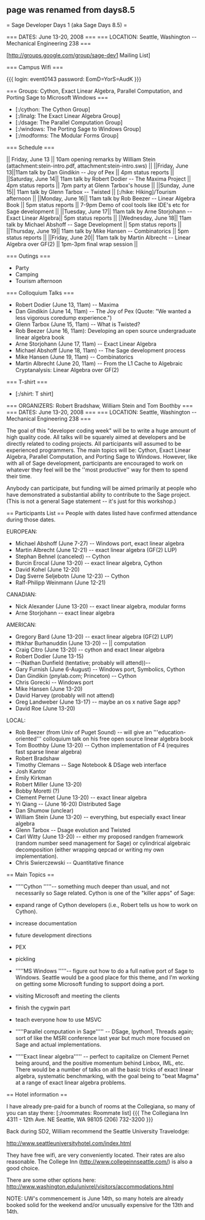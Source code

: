 ## page was renamed from days8.5
= Sage Developer Days 1 (aka Sage Days 8.5) =

=== DATES: June 13-20, 2008 ===
=== LOCATION: Seattle, Washington -- Mechanical Engineering 238 ===


[http://groups.google.com/group/sage-dev1 Mailing List]

=== Campus Wifi ===

{{{
  login: event0143
  password: EomD=YorS=AudK
}}}

=== Groups: Cython, Exact Linear Algebra, Parallel Computation, and Porting Sage to Microsoft Windows ===

 * [:/cython: The Cython Group]
 * [:/linalg: The Exact Linear Algebra Group]
 * [:/dsage: The Parallel Computation Group]
 * [:/windows: The Porting Sage to Windows Group]
 * [:/modforms: The Modular Forms Group]

=== Schedule ===

|| Friday, June 13 || 10am opening remarks by William Stein (attachment:stein-intro.pdf, attachment:stein-intro.sws) ||
||Friday, June 13||11am talk by Dan Gindikin  -- Joy of Pex  || 4pm status reports ||
||Saturday, June 14||  11am talk by Robert Dodier -- The Maxima Project || 4pm status reports || 7pm party at Glenn Tarbox's house ||
||Sunday, June 15|| 11am talk by Glenn Tarbox -- Twisted || [:/hike: Hiking]/Tourism afternoon ||
||Monday, June 16|| 11am talk by Rob Beezer -- Linear Algebra Book || 5pm status reports || 7-9pm Demo of cool tools like IDE's etc for Sage development ||
||Tuesday, June 17|| 11am talk by Arne Storjohann -- Exact Linear Algebra|| 5pm status reports ||
||Wednesday, June 18|| 11am talk by Michael Abshoff -- Sage Development || 5pm status reports ||
||Thursday, June 19|| 11am talk by Mike Hansen -- Combinatorics || 5pm status reports ||
||Friday, June 20|| 11am talk by Martin Albrecht -- Linear Algebra over GF(2) || 1pm-3pm final wrap session ||



=== Outings ===
 
 * Party
 * Camping
 * Tourism afternoon


=== Colloquium Talks ===
 * Robert Dodier (June 13, 11am) -- Maxima
 * Dan Gindikin (June 14, 11am) -- The Joy of Pex  (Quote: "We wanted a less vigorous coredump experience.")
 * Glenn Tarbox (June 15, 11am) -- What is Twisted?
 * Rob Beezer (June 16, 11am): Developing an open source undergraduate linear algebra book
 * Arne Storjohann (June 17, 11am) -- Exact Linear Algebra
 * Michael Abshoff (June 18, 11am) -- The Sage development process
 * Mike Hansen (June 19, 11am) -- Combinatorics
 * Martin Albrecht (June 20, 11am) -- From the L1 Cache to Algebraic Cryptanalysis: Linear Algebra over GF(2)

=== T-shirt ===
 * [:/shirt: T shirt]

=== ORGANIZERS: Robert Bradshaw, William Stein and Tom Boothby ===
=== DATES: June 13-20, 2008 ===
=== LOCATION: Seattle, Washington -- Mechanical Engineering 238 ===

The goal of this "developer coding week" will be to write a huge amount of high quality code.  All talks will be squarely aimed at developers and be directly related to coding projects.  All participants will assumed to be experienced programmers. The main topics will be: Cython, Exact Linear Algebra, Parallel Computation, and Porting Sage to Windows.   However, like with all of Sage development, participants are encouraged to work on whatever they feel will be the ''most productive'' way for them to spend their time.

Anybody can participate, but funding will be aimed primarily at people who have demonstrated a substantial ability to contribute to the Sage project.  (This is not a general Sage statement -- it's just for this workshop.)

== Participants List ==
People with dates listed have confirmed attendance during those dates.

EUROPEAN:

 * Michael Abshoff (June 7-27) -- Windows port, exact linear algebra
 * Martin Albrecht (June 12-21) -- exact linear algebra (GF(2) LUP)
 * Stephan Behnel (canceled)  -- Cython
 * Burcin Erocal (June 13-20) -- exact linear algebra, Cython
 * David Kohel (June 12-20) 
 * Dag Sverre Seljebotn (June 12-23) -- Cython
 * Ralf-Philipp Weinmann (June 12-21)

CANADIAN:

 * Nick Alexander (June 13-20) -- exact linear algebra, modular forms
 * Arne Storjohann -- exact linear algebra

AMERICAN:

 * Gregory Bard (June 13-20) -- exact linear algebra (GF(2) LUP)
 * Iftikhar Burhanuddin (June 13-20) -- || computation
 * Craig Citro (June 13-20) -- cython and exact linear algebra
 * Robert Dodier (June 13-15)
 * --(Nathan Dunfield (tentative; probably will attend))--
 * Gary Furnish (June 6-August) -- Windows port, Symbolics, Cython
 * Dan Gindikin (pnylab.com; Princeton) -- Cython
 * Chris Gorecki -- Windows port
 * Mike Hansen (June 13-20)
 * David Harvey (probably will not attend)
 * Greg Landweber (June 13-17) -- maybe an os x native Sage app?
 * David Roe (June 13-20)

LOCAL:

 * Rob Beezer (from Univ of Puget Sound) -- will give an '''education-oriented''' colloquium talk on his free open source linear algebra book
 * Tom Boothby (June 13-20) -- Cython implementation of F4 (requires fast sparse linear algebra)
 * Robert Bradshaw
 * Timothy Clemans -- Sage Notebook & DSage web interface
 * Josh Kantor
 * Emily Kirkman
 * Robert Miller (June 13-20)
 * Bobby Moretti (?)
 * Clement Pernet (June 13-20) -- exact linear algebra
 * Yi Qiang -- (June 16-20) Distributed Sage
 * Dan Shumow (unclear)
 * William Stein (June 13-20) -- everything, but especially exact linear algebra
 * Glenn Tarbox -- Dsage evolution and Twisted
 * Carl Witty (June 13-20) -- either my proposed randgen framework (random number seed management for Sage) or cylindrical algebraic decomposition (either wrapping qepcad or writing my own implementation).
 * Chris Swierczewski -- Quantitative finance

== Main Topics ==
 * '''''Cython '''''-- something much deeper than usual, and not necessarily so Sage related.  Cython is one of the "killer apps" of Sage:
  * expand range of Cython developers (i.e., Robert tells us how to work on Cython).
  * increase documentation
  * future development directions
  * PEX
  * pickling

 * '''''MS Windows '''''-- figure out how to do a full native port of Sage to Windows. Seattle would be a good place for this theme, and I'm working on getting some Microsoft funding to support doing a port.
  * visiting Microsoft and meeting the clients
  * finish the cygwin part
  * teach everyone how to use MSVC

 * '''''Parallel computation in Sage''''' -- DSage, Ipython1, Threads again; sort of like the MSRI conference last year but much more focused on Sage and actual implementations.
 * '''''Exact linear algebra''''' -- perfect to capitalize on Clement Pernet being around, and the positive momentum behind Linbox, IML, etc.  There would be a number of talks on all the basic tricks of exact linear algebra, systematic benchmarking, with the goal being to "beat Magma" at a range of exact linear algebra problems.

== Hotel information ==

I have already pre-paid for a bunch of rooms at the Collegiana, so many of you can stay there:
[:/roommates: Roommate list]
{{{
    The Collegiana Inn
    4311 - 12th Ave. NE
    Seattle, WA 98105
    (206) 732-3200
}}}

Back during SD2, William recommend the Seattle University Travelodge:

   http://www.seattleuniversityhotel.com/index.html

They have free wifi, are very conveniently located.   Their rates are also reasonable.  The College Inn (http://www.collegeinnseattle.com/) is also a good choice.

There are some other options here:
  http://www.washington.edu/univrel/visitors/accommodations.html

NOTE: UW's commencement is June 14th, so many hotels are already booked solid for the weekend and/or unusually expensive for the 13th and 14th.  
